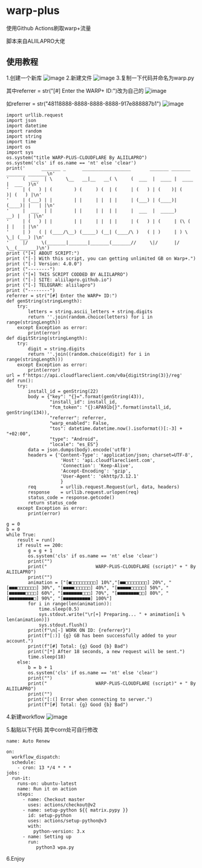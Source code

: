 # warp-plus
使用Github Actions刷取warp+流量

脚本来自ALIILAPRO大佬

## 使用教程
   1.创建一个新库
![image](https://user-images.githubusercontent.com/108753610/177378270-c762f78c-a0ea-4a62-9706-a8d4e9df6ae0.png)
   2.新建文件
![image](https://user-images.githubusercontent.com/108753610/177378372-3ee71cba-1960-4a64-9be7-25a353c5047b.png)
   3.复制一下代码并命名为warp.py
   
   其中referrer = str("[#] Enter the WARP+ ID:")改为自己的
   ![image](https://user-images.githubusercontent.com/108753610/177380393-b4980033-c1f8-4b01-94bb-ba45067bb70c.png)

   如referrer = str("48118888-8888-8888-8888-917e888887b1")
   ![image](https://user-images.githubusercontent.com/108753610/177378740-99a5e1ee-c003-468c-9d7a-b00976594612.png)

```
import urllib.request
import json
import datetime
import random
import string
import time
import os
import sys
os.system("title WARP-PLUS-CLOUDFLARE By ALIILAPRO")
os.system('cls' if os.name == 'nt' else 'clear')
print('      _______ _      __________________       _______ _______ _______ _______\n'
'     (  ___  | \     \__   __|__   __( \     (  ___  |  ____ |  ____ |  ___  )\n'
'     | (   ) | (        ) (     ) (  | (     | (   ) | (    )| (    )| (   ) |\n'
'     | (___) | |        | |     | |  | |     | (___) | (____)| (____)| |   | |\n'
'     |  ___  | |        | |     | |  | |     |  ___  |  _____)     __) |   | |\n'
'     | (   ) | |        | |     | |  | |     | (   ) | (     | (\ (  | |   | |\n'
'     | )   ( | (____/\__) (_____) (__| (____/\ )   ( | )     | ) \ \_| (___) |\n'
'     |/     \(_______|_______|_______(_______//     \|/      |/   \__(_______)\n')
print ("[+] ABOUT SCRIPT:")
print ("[-] With this script, you can getting unlimited GB on Warp+.")
print ("[-] Version: 4.0.0")
print ("--------")
print ("[+] THIS SCRIPT CODDED BY ALIILAPRO") 
print ("[-] SITE: aliilapro.github.io") 
print ("[-] TELEGRAM: aliilapro")
print ("--------")
referrer = str("[#] Enter the WARP+ ID:")
def genString(stringLength):
	try:
		letters = string.ascii_letters + string.digits
		return ''.join(random.choice(letters) for i in range(stringLength))
	except Exception as error:
		print(error)		    
def digitString(stringLength):
	try:
		digit = string.digits
		return ''.join((random.choice(digit) for i in range(stringLength)))    
	except Exception as error:
		print(error)	
url = f'https://api.cloudflareclient.com/v0a{digitString(3)}/reg'
def run():
	try:
		install_id = genString(22)
		body = {"key": "{}=".format(genString(43)),
				"install_id": install_id,
				"fcm_token": "{}:APA91b{}".format(install_id, genString(134)),
				"referrer": referrer,
				"warp_enabled": False,
				"tos": datetime.datetime.now().isoformat()[:-3] + "+02:00",
				"type": "Android",
				"locale": "es_ES"}
		data = json.dumps(body).encode('utf8')
		headers = {'Content-Type': 'application/json; charset=UTF-8',
					'Host': 'api.cloudflareclient.com',
					'Connection': 'Keep-Alive',
					'Accept-Encoding': 'gzip',
					'User-Agent': 'okhttp/3.12.1'
					}
		req         = urllib.request.Request(url, data, headers)
		response    = urllib.request.urlopen(req)
		status_code = response.getcode()	
		return status_code
	except Exception as error:
		print(error)	

g = 0
b = 0
while True:
	result = run()
	if result == 200:
		g = g + 1
		os.system('cls' if os.name == 'nt' else 'clear')
		print("")
		print("                  WARP-PLUS-CLOUDFLARE (script)" + " By ALIILAPRO")
		print("")
		animation = ["[■□□□□□□□□□] 10%","[■■□□□□□□□□] 20%", "[■■■□□□□□□□] 30%", "[■■■■□□□□□□] 40%", "[■■■■■□□□□□] 50%", "[■■■■■■□□□□] 60%", "[■■■■■■■□□□] 70%", "[■■■■■■■■□□] 80%", "[■■■■■■■■■□] 90%", "[■■■■■■■■■■] 100%"] 
		for i in range(len(animation)):
			time.sleep(0.5)
			sys.stdout.write("\r[+] Preparing... " + animation[i % len(animation)])
			sys.stdout.flush()
		print(f"\n[-] WORK ON ID: {referrer}")    
		print(f"[:)] {g} GB has been successfully added to your account.")
		print(f"[#] Total: {g} Good {b} Bad")
		print("[*] After 18 seconds, a new request will be sent.")
		time.sleep(18)
	else:
		b = b + 1
		os.system('cls' if os.name == 'nt' else 'clear')
		print("")
		print("                  WARP-PLUS-CLOUDFLARE (script)" + " By ALIILAPRO")
		print("")
		print("[:(] Error when connecting to server.")
		print(f"[#] Total: {g} Good {b} Bad")
```
   4.新建workflow
   ![image](https://user-images.githubusercontent.com/108753610/177378837-b9d312a3-bb7b-4ea7-ad89-2f46912c36a8.png)

   5.黏贴以下代码
   其中corn处可自行修改
```
name: Auto Renew

on:
  workflow_dispatch:
  schedule:
    - cron: 13 */4 * * *
jobs:
  run-it:
    runs-on: ubuntu-latest
    name: Run it on action
    steps:
      - name: Checkout master
        uses: actions/checkout@v2
      - name: setup-python ${{ matrix.pypy }}
        id: setup-python
        uses: actions/setup-python@v3
        with:
          python-version: 3.x
      - name: Setting up
        run:
           python3 wpa.py
```
   6.Enjoy

